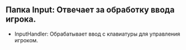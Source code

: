 ## Папка Input: Отвечает за обработку ввода игрока.

- InputHandler: Обрабатывает ввод с клавиатуры для управления игроком.